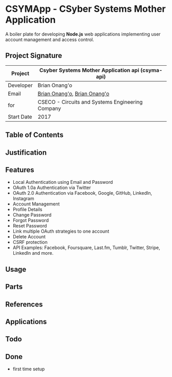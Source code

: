 # CSYMApp - CSyber Systems Mother Application
A boiler plate for developing **Node.js** web applications implementing user account management and access control.




## Project Signature
Project | **Csyber Systems Mother Application api (csyma-api)**
 ---|----------------
Developer | Brian Onang'o
Email  | [Brian Onang'o](mailto:brian@cseco.co.ke), [Brian Onang'o](mailto:surgbc@gmail.com)
for  | CSECO - Circuits and Systems Engineering Company
Start Date  | 2017 

## Table of Contents

## Justification


## Features
- Local Authentication using Email and Password
- OAuth 1.0a Authentication via Twitter
- OAuth 2.0 Authentication via Facebook, Google, GitHub, LinkedIn, Instagram
- Account Management
- Profile Details
- Change Password
- Forgot Password
- Reset Password
- Link multiple OAuth strategies to one account
- Delete Account
- CSRF protection
- API Examples: Facebook, Foursquare, Last.fm, Tumblr, Twitter, Stripe, LinkedIn and more.

## Usage

## Parts


## References

## Applications


## Todo

## Done
- first time setup
